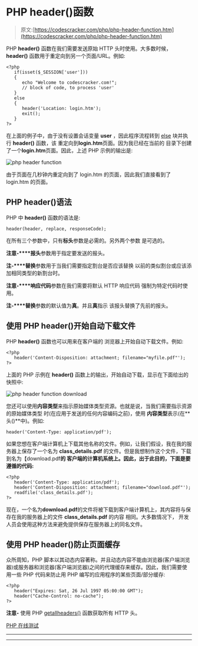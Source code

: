 # PHP header()函数

> 原文:[https://codescracker.com/php/php-header-function.htm](https://codescracker.com/php/php-header-function.htm)

PHP **header()** 函数在我们需要发送原始 HTTP 头时使用。大多数时候， **header()** 函数用于重定向到另一个页面/URL。例如:

```
<?php
   if(isset($_SESSION['user']))
   {
      echo "Welcome to codescracker.com!";
      // block of code, to process 'user'
   }
   else
   {
      header('Location: login.htm');
      exit();
   }
?>
```

在上面的例子中，由于没有设置会话变量 **user** ，因此程序流程转到 [else](/php/php-if-elseif-else-statement.htm) 块并执行 **header()** 函数，该 重定向到**login.htm**页面。因为我已经在当前的 目录下创建了一个**login.htm**页面。因此，上述 PHP 示例的输出是:

![php header function](../Images/fe7aafdf2f73ec3e9e9b6bf47ec5feab.png)

由于页面在几秒钟内重定向到了 login.htm 的页面，因此我们直接看到了 login.htm 的页面。

## PHP header()语法

PHP 中 **header()** 函数的语法是:

```
header(header, replace, responseCode);
```

在所有三个参数中，只有**标头**参数是必需的。另外两个参数 是可选的。

**注意-****报头**参数用于指定要发送的报头。

**注-****替换**参数用于当我们需要指定割台是否应该替换 以前的类似割台或应该添加相同类型的新割台时。

**注意-****响应代码**参数在我们需要将默认 HTTP 响应代码 强制为特定代码时使用。

**注-****替换**参数的默认值为**真**。并且**真**指示 该报头替换了先前的报头。

## 使用 PHP header()开始自动下载文件

PHP **header()** 函数也可以用来在客户端的 浏览器上开始自动下载文件。例如:

```
<?php
   header('Content-Disposition: attachment; filename="myfile.pdf"');
?>
```

上面的 PHP 示例在 **header()** 函数上的输出，开始自动下载，显示在下面给出的 快照中:

![php header function download](../Images/4988fa5d09f3204621a513f553fb430f.png)

您还可以使用**内容类型**来指示原始媒体类型资源。也就是说，当我们需要指示资源的原始媒体类型 时(在应用于发送的任何内容编码之前)，使用 **内容类型**表示(在**头()**中)。例如:

```
header('Content-Type: application/pdf');
```

如果您想在客户端计算机上下载其他名称的文件。例如，让我们假设，我在我的服务器上保存了一个名为 **class_details.pdf** 的文件。但是我想制作这个文件，下载到名为【download.pdf**的 客户端的计算机系统上。因此，出于此目的，下面是要遵循的代码:**

```
<?php
   header('Content-Type: application/pdf');
   header('Content-Disposition: attachment; filename="download.pdf"');
   readfile('class_details.pdf');
?>
```

现在，一个名为**download.pdf**的文件将被下载到客户端计算机上，其内容将与保存在我的服务器上的文件 **class_details.pdf** 的内容 相同。大多数情况下， 开发人员会使用这种方法来避免提供保存在服务器上的同名文件。

## 使用 PHP header()防止页面缓存

众所周知，PHP 脚本以其动态内容著称。并且动态内容不能由浏览器(客户端浏览器)或服务器和浏览器(客户端浏览器)之间的代理缓存来缓存。因此，我们需要使用一些 PHP 代码来防止用 PHP 编写的应用程序的某些页面/部分缓存:

```
<?php
   header("Expires: Sat, 26 Jul 1997 05:00:00 GMT");
   header("Cache-Control: no-cache");
?>
```

**注意-** 使用 PHP [getallheaders()](/php/php-getallheaders-function.htm) 函数获取所有 HTTP 头。

[PHP 在线测试](/exam/showtest.php?subid=8)

* * *

* * *